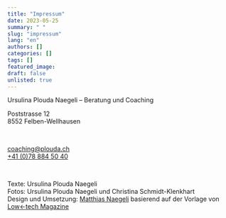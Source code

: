 ```yaml
---
title: "Impressum"
date: 2023-05-25
summary: " "
slug: "impressum"
lang: "en"
authors: []
categories: []
tags: []
featured_image:
draft: false
unlisted: true
---
```


Ursulina Plouda Naegeli – Beratung und Coaching  

Poststrasse 12  
8552 Felben-Wellhausen  

<br>

[coaching@plouda.ch](mailto:coaching@plouda.ch)  
[+41 (0)78 884 50 40](tel:+41788845040)  

<br>

Texte: Ursulina Plouda Naegeli  
Fotos: Ursulina Plouda Naegeli und Christina Schmidt-Klenkhart  
Design und Umsetzung: [Matthias Naegeli](https://mattnaegi.github.io/portfolio-website/) basierend auf der Vorlage von [Low<-tech Magazine](https://solar.lowtechmagazine.com/)  
